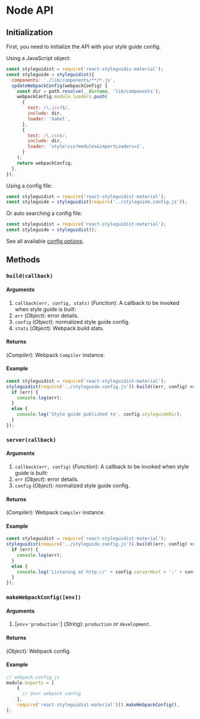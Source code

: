 # Node API

## Initialization

First, you need to initialize the API with your style guide config.

Using a JavaScript object:

```javascript
const styleguidist = require('react-styleguidis-material');
const styleguide = styleguidist({
  components: './lib/components/**/*.js',
  updateWebpackConfig(webpackConfig) {
    const dir = path.resolve(__dirname, 'lib/components');
    webpackConfig.module.loaders.push(
      {
        test: /\.jsx?$/,
        include: dir,
        loader: 'babel',
      },
      {
        test: /\.css$/,
        include: dir,
        loader: 'style!css?modules&importLoaders=1',
      }
    );
    return webpackConfig;
  },
});
```

Using a config file:

```javascript
const styleguidist = require('react-styleguidist-material');
const styleguide = styleguidist(require('../styleguide.config.js'));
```

Or auto searching a config file:

```javascript
const styleguidist = require('react-styleguidist-material');
const styleguide = styleguidist();
```

See all available [config options](./Configuration.md).

## Methods

### `build(callback)`

#### Arguments

1. `callback(err, config, stats)` (*Function*): A callback to be invoked when style guide is built:
  1. `err` (*Object*): error details.
  2. `config` (*Object*): normalized style guide config.
  3. `stats` (*Object*): Webpack build stats.

#### Returns

(*Compiler*): Webpack `Compiler` instance.

#### Example

```javascript
const styleguidist = require('react-styleguidist-material');
styleguidist(require('../styleguide.config.js')).build((err, config) => {
  if (err) {
    console.log(err);
  }
  else {
    console.log('Style guide published to', config.styleguideDir);
  }
});
```


### `server(callback)`

#### Arguments

1. `callback(err, config)` (*Function*): A callback to be invoked when style guide is built:
  1. `err` (*Object*): error details.
  2. `config` (*Object*): normalized style guide config.

#### Returns

(*Compiler*): Webpack `Compiler` instance.

#### Example

```javascript
const styleguidist = require('react-styleguidist-material');
styleguidist(require('../styleguide.config.js')).build((err, config) => {
  if (err) {
    console.log(err);
  }
  else {
    console.log('Listening at http://' + config.serverHost + ':' + config.serverPort);
  }
});
```

### `makeWebpackConfig([env])`

#### Arguments

1. \[`env`=`'production'`\] (*String*): `production` or `development`.

#### Returns

(*Object*): Webpack config.

#### Example

```javascript
// webpack.config.js
module.exports = [
    {
      // User webpack config
    },
    require('react-styleguidist-material')().makeWebpackConfig(),
];
```
